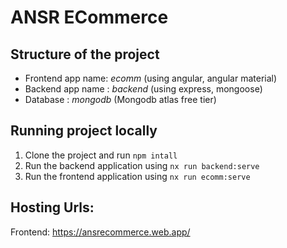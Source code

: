 

# ANSR ECommerce

## Structure of the project

  - Frontend app name: *ecomm* (using angular, angular material)
  - Backend app name : *backend* (using express, mongoose)
  - Database         : *mongodb* (Mongodb atlas free tier)


## Running project locally

1. Clone the project and run 
  `npm intall`
2. Run the backend application using 
  `nx run backend:serve`
3. Run the frontend application using 
  `nx run ecomm:serve`


## Hosting Urls:

Frontend: https://ansrecommerce.web.app/
